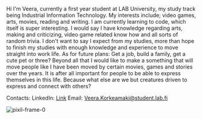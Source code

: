 <!---- 👋 Hi, I’m Veera
- 🌍 I'm from Finland. It is so cold here.
- 👀 I’m interested in a lot of stuff, but currently trying to get a hang of school again. Fan of python
- 🌱 I’m currently learning coding in general. So far, I am a fan of python. Can read the very basics of C and C#
- 📫 Contact me through my email Korkeamaki.Veera@student.lab.fi
- 😄 Pronouns: Any/All
- ⚡ Fun fact: Help I am being carried by a giant eagle to it's nest to be consumed fully by it's young. Finally, a purpose for my ailing meat mecha <3
- <img src="https://uploads.dailydot.com/2024/07/graphic-design-is-my-passion-3.jpg?q=65&auto=format&w=1600" width="300" height="250">
- Anyway, maybe you would be interested in the following link [!IMPORTANTATE!](https://www.hankikoira.fi/koirarodut/cairnterrieri)

Present: describe where you’re currently at with your career.
Past: explain how your previous roles and experiences shaped your professional self.
Future: outline your career plans and how this role aligns with them.--->

Hi I'm Veera, currently a first year student at LAB University, my study track being Industrial Information Technology.
My interests include; video games, arts, movies, reading and writing. I am currently learning to code, which itself is super interesting.
I would say I have knowledge regarding arts, making and criticizing, video game related know how and all sorts of random trivia.
I don't want to say I expect from my studies, more than hope to finish my studies with enough knowledge and experience to move straight into work life.
As for future plans: Get a job, build a family, get a cute pet or three? Beyond all that I would like to make a something that will move people like I have been moved by certain movies, games and stories over the years. It is after all important for people to be able to express themselves in this life. Because what else are we but creatures driven to express and connect with others?

Contacts:
    LinkedIn: [Link](https://www.linkedin.com/in/veera-korkeam%C3%A4ki-377277325/)
    Email: Veera.Korkeamaki@student.lab.fi
    
![pixil-frame-0](https://github.com/user-attachments/assets/c06e8266-242f-4f1c-a9f6-773ae8a04d3a)

<!---
    who are you?
    where are you from?![pixil-frame-0](https://github.com/user-attachments/assets/c06e8266-242f-4f1c-a9f6-773ae8a04d3a)

    what kind of hobbies do you have?
    what kind of knowledge you have?
    what do you expect from your studies?
    what kind of future plans do you have?
    
Add an image of yourself.
--->
